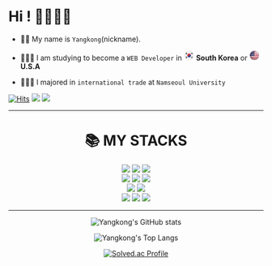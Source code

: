 # Hi ! 👋🏻👋🏻

- 👩🏻 My name is `Yangkong`(nickname).

- 👩🏻‍💻 I am studying to become a `WEB Developer` in <img src="south-korea.png" width="20"/> <b>South Korea</b> or <img src="USA.png" width="20"/> <b>U.S.A</b>

- 👩🏻‍🎓 I majored in `international trade` at `Namseoul University`

[![Hits](https://hits.seeyoufarm.com/api/count/incr/badge.svg?url=https%3A%2F%2Fgithub.com%2FDEV-YangKong&count_bg=%23F19BCD&title_bg=%23555555&icon=github.svg&icon_color=%23F19BCD&title=hits&edge_flat=false)](https://hits.seeyoufarm.com)
<a href="https://dev-yangkong.tistory.com/" target="_blank"><img src="https://img.shields.io/badge/My tech blog-ffafcc?style=flat-square&logo=GitHub Sponsors&logoColor=white&link=https://dev-yangkong.tistory.com/"/></a>
<a href="https://www.instagram.com/dev.yangkong/" target="_blank"><img src="https://img.shields.io/badge/Instagram-E4405F?style=flat-square&logo=Instagram&logoColor=white"/></a>

---

<div align=center><h1>📚 MY STACKS</h1></div>

<div align=center>

  <img src="https://img.shields.io/badge/html5-E34F26?style=for-the-badge&logo=html5&logoColor=white"> 
  <img src="https://img.shields.io/badge/css-1572B6?style=for-the-badge&logo=css3&logoColor=white"> 
  <img src="https://img.shields.io/badge/javascript-F7DF1E?style=for-the-badge&logo=javascript&logoColor=black"> 
  <br/>

  <img src="https://img.shields.io/badge/react-61DAFB?style=for-the-badge&logo=react&logoColor=black"> 
  <img src="https://img.shields.io/badge/vue.js-4FC08D?style=for-the-badge&logo=vue.js&logoColor=white"> 
  <img src="https://img.shields.io/badge/bootstrap-7952B3?style=for-the-badge&logo=bootstrap&logoColor=white">
  <br/>

  <img src="https://img.shields.io/badge/typescript-3178C6?style=for-the-badge&logo=typescript&logoColor=white">
  <img src="https://img.shields.io/badge/node.js-339933?style=for-the-badge&logo=Node.js&logoColor=white">
  <br/>

  <img src="https://img.shields.io/badge/tistory-ffafcc?style=for-the-badge&logo=tistory&logoColor=white">
  <img src="https://img.shields.io/badge/github-181717?style=for-the-badge&logo=github&logoColor=white">
  <img src="https://img.shields.io/badge/git-F05032?style=for-the-badge&logo=git&logoColor=white">
  <br/>

<!-- 학습되지 않은 기술 -->
<!--
  <div>
    <img src="https://img.shields.io/badge/java-007396?style=for-the-badge&logo=java&logoColor=white">
    <img src="https://img.shields.io/badge/c++-00599C?style=for-the-badge&logo=c%2B%2B&logoColor=white">
    <img src="https://img.shields.io/badge/python-3776AB?style=for-the-badge&logo=python&logoColor=white">
    <img src="https://img.shields.io/badge/jquery-0769AD?style=for-the-badge&logo=jquery&logoColor=white">
    <img src="https://img.shields.io/badge/oracle-F80000?style=for-the-badge&logo=oracle&logoColor=white">
    <img src="https://img.shields.io/badge/mysql-4479A1?style=for-the-badge&logo=mysql&logoColor=white">
    <img src="https://img.shields.io/badge/mariaDB-003545?style=for-the-badge&logo=mariaDB&logoColor=white">
    <img src="https://img.shields.io/badge/mongoDB-47A248?style=for-the-badge&logo=MongoDB&logoColor=white">
    <img src="https://img.shields.io/badge/firebase-FFCA28?style=for-the-badge&logo=firebase&logoColor=white">
    <img src="https://img.shields.io/badge/angular.js-DD0031?style=for-the-badge&logo=angularjs&logoColor=white">
    <img src="https://img.shields.io/badge/spring-6DB33F?style=for-the-badge&logo=spring&logoColor=white">
    <img src="https://img.shields.io/badge/express-000000?style=for-the-badge&logo=express&logoColor=white">
    <img src="https://img.shields.io/badge/django-092E20?style=for-the-badge&logo=django&logoColor=white">
    <img src="https://img.shields.io/badge/flask-000000?style=for-the-badge&logo=flask&logoColor=white">
    <img src="https://img.shields.io/badge/flutter-02569B?style=for-the-badge&logo=flutter&logoColor=white">
    <img src="https://img.shields.io/badge/linux-FCC624?style=for-the-badge&logo=linux&logoColor=black">
    <img src="https://img.shields.io/badge/amazonaws-232F3E?style=for-the-badge&logo=amazonaws&logoColor=white">
    <img src="https://img.shields.io/badge/apache tomcat-F8DC75?style=for-the-badge&logo=apachetomcat&logoColor=white">
    <img src="https://img.shields.io/badge/fontawesome-339AF0?style=for-the-badge&logo=fontawesome&logoColor=white">
  </div>
-->

---

<div align=center>

![Yangkong's GitHub stats](https://github-readme-stats.vercel.app/api?username=DEV-Yangkong&show_icons=true&theme=radical&count_private=true)

![Yangkong's Top Langs](https://github-readme-stats.vercel.app/api/top-langs/?username=DEV-Yangkong&layout=compact&theme=radical)

[![Solved.ac Profile](http://mazassumnida.wtf/api/v2/generate_badge?boj=dev_yangkong)](https://solved.ac/dev_yangkong/)

</div align=center>

